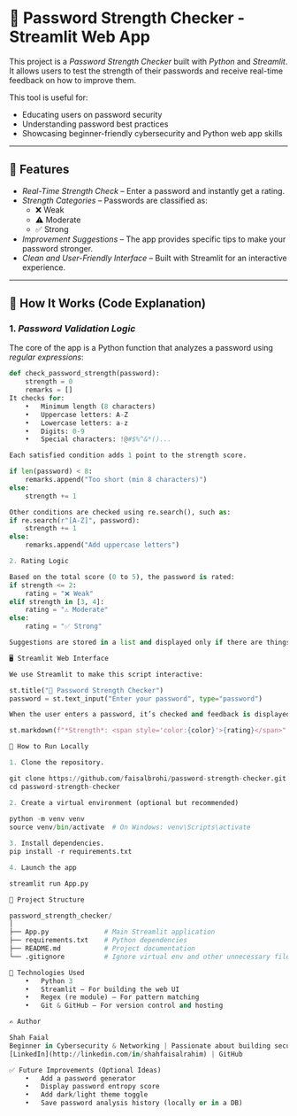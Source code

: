 # 🔐 Password Strength Checker - Streamlit Web App

This project is a *Password Strength Checker* built with *Python* and *Streamlit*. It allows users to test the strength of their passwords and receive real-time feedback on how to improve them.

This tool is useful for:
- Educating users on password security
- Understanding password best practices
- Showcasing beginner-friendly cybersecurity and Python web app skills

---

## 🚀 Features

- *Real-Time Strength Check* – Enter a password and instantly get a rating.
- *Strength Categories* – Passwords are classified as:
  - ❌ Weak
  - ⚠️ Moderate
  - ✅ Strong
- *Improvement Suggestions* – The app provides specific tips to make your password stronger.
- *Clean and User-Friendly Interface* – Built with Streamlit for an interactive experience.

---

## 🧠 How It Works (Code Explanation)

### 1. *Password Validation Logic*

The core of the app is a Python function that analyzes a password using *regular expressions*:

```python
def check_password_strength(password):
    strength = 0
    remarks = []
It checks for:
	•	Minimum length (8 characters)
	•	Uppercase letters: A-Z
	•	Lowercase letters: a-z
	•	Digits: 0-9
	•	Special characters: !@#$%^&*()...

Each satisfied condition adds 1 point to the strength score.

if len(password) < 8:
    remarks.append("Too short (min 8 characters)")
else:
    strength += 1

Other conditions are checked using re.search(), such as:
if re.search(r"[A-Z]", password):
    strength += 1
else:
    remarks.append("Add uppercase letters")

2. Rating Logic

Based on the total score (0 to 5), the password is rated:
if strength <= 2:
    rating = "❌ Weak"
elif strength in [3, 4]:
    rating = "⚠️ Moderate"
else:
    rating = "✅ Strong"

Suggestions are stored in a list and displayed only if there are things to improve.

🖥️ Streamlit Web Interface

We use Streamlit to make this script interactive:

st.title("🔐 Password Strength Checker")
password = st.text_input("Enter your password", type="password")

When the user enters a password, it’s checked and feedback is displayed with colors:

st.markdown(f"*Strength*: <span style='color:{color}'>{rating}</span>"

🧪 How to Run Locally

1. Clone the repository.

git clone https://github.com/faisalbrohi/password-strength-checker.git
cd password-strength-checker

2. Create a virtual environment (optional but recommended)
   
python -m venv venv
source venv/bin/activate  # On Windows: venv\Scripts\activate

3. Install dependencies.
pip install -r requirements.txt

4. Launch the app

streamlit run App.py

📁 Project Structure

password_strength_checker/
│
├── App.py              # Main Streamlit application
├── requirements.txt    # Python dependencies
├── README.md           # Project documentation
└── .gitignore          # Ignore virtual env and other unnecessary files

📌 Technologies Used
	•	Python 3
	•	Streamlit – For building the web UI
	•	Regex (re module) – For pattern matching
	•	Git & GitHub – For version control and hosting

✍️ Author

Shah Faial
Beginner in Cybersecurity & Networking | Passionate about building security tools
[LinkedIn](http://linkedin.com/in/shahfaisalrahim) | GitHub

✅ Future Improvements (Optional Ideas)
	•	Add a password generator
	•	Display password entropy score
	•	Add dark/light theme toggle
	•	Save password analysis history (locally or in a DB)
